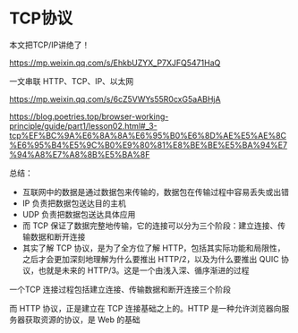 # TCP协议





本文把TCP/IP讲绝了！

https://mp.weixin.qq.com/s/EhkbUZYX_P7XJFQ5471HaQ



一文串联 HTTP、TCP、IP、以太网

https://mp.weixin.qq.com/s/6cZ5VWYs55R0cxG5aABHjA





https://blog.poetries.top/browser-working-principle/guide/part1/lesson02.html#_3-tcp%EF%BC%9A%E6%8A%8A%E6%95%B0%E6%8D%AE%E5%AE%8C%E6%95%B4%E5%9C%B0%E9%80%81%E8%BE%BE%E5%BA%94%E7%94%A8%E7%A8%8B%E5%BA%8F



总结：

- 互联网中的数据是通过数据包来传输的，数据包在传输过程中容易丢失或出错
- IP 负责把数据包送达目的主机
- UDP 负责把数据包送达具体应用
- 而 TCP 保证了数据完整地传输，它的连接可以分为三个阶段：建立连接、传输数据和断开连接
- 其实了解 TCP 协议，是为了全方位了解 HTTP，包括其实际功能和局限性，之后才会更加深刻地理解为什么要推出 HTTP/2，以及为什么要推出 QUIC 协议，也就是未来的 HTTP/3。这是一个由浅入深、循序渐进的过程



一个TCP 连接过程包括建立连接、传输数据和断开连接三个阶段

而 HTTP 协议，正是建立在 TCP 连接基础之上的。HTTP 是一种允许浏览器向服务器获取资源的协议，是 Web 的基础

































































